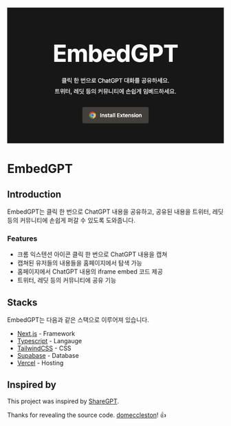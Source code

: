 ![banner](https://raw.githubusercontent.com/kidow/embedgpt/main/public/banner.png)

# EmbedGPT

## Introduction

EmbedGPT는 클릭 한 번으로 ChatGPT 내용을 공유하고, 공유된 내용을 트위터, 레딧 등의 커뮤니티에 손쉽게 퍼갈 수 있도록 도와줍니다.

### Features

- 크롬 익스텐션 아이콘 클릭 한 번으로 ChatGPT 내용을 캡쳐
- 캡쳐된 유저들의 내용들을 홈페이지에서 탐색 가능
- 홈페이지에서 ChatGPT 내용의 iframe embed 코드 제공
- 트위터, 레딧 등의 커뮤니티에 공유 기능

## Stacks

EmbedGPT는 다음과 같은 스택으로 이루어져 있습니다.

- [Next.js](https://nextjs.org/) - Framework
- [Typescript](https://www.typescriptlang.org/) - Langauge
- [TailwindCSS](https://tailwindcss.com) - CSS
- [Supabase](https://supabase.com/) - Database
- [Vercel](https://vercel.com) - Hosting

## Inspired by

This project was inspired by [ShareGPT](https://github.com/domeccleston/sharegpt).

Thanks for revealing the source code. [domeccleston](https://github.com/domeccleston)! 👍
